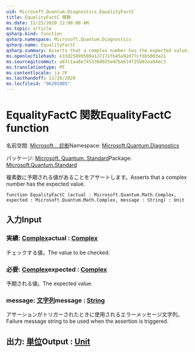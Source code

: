 ```yaml
---
uid: Microsoft.Quantum.Diagnostics.EqualityFactC
title: EqualityFactC 関数
ms.date: 11/25/2020 12:00:00 AM
ms.topic: article
qsharp.kind: function
qsharp.namespace: Microsoft.Quantum.Diagnostics
qsharp.name: EqualityFactC
qsharp.summary: Asserts that a complex number has the expected value.
ms.openlocfilehash: e33d25899580a127171fb45a92d77cfdb5003a21
ms.sourcegitcommit: a87c1aa8e7453360025e47ba614f25b02ea84ec3
ms.translationtype: MT
ms.contentlocale: ja-JP
ms.lasthandoff: 11/26/2020
ms.locfileid: "96201905"
---
```

# <a name="equalityfactc-function"></a><span data-ttu-id="1cb93-102">EqualityFactC 関数</span><span class="sxs-lookup"><span data-stu-id="1cb93-102">EqualityFactC function</span></span>

<span data-ttu-id="1cb93-103">名前空間: [Microsoft... 診断](xref:Microsoft.Quantum.Diagnostics)</span><span class="sxs-lookup"><span data-stu-id="1cb93-103">Namespace: [Microsoft.Quantum.Diagnostics](xref:Microsoft.Quantum.Diagnostics)</span></span>

<span data-ttu-id="1cb93-104">パッケージ: [Microsoft. Quantum. Standard](https://nuget.org/packages/Microsoft.Quantum.Standard)</span><span class="sxs-lookup"><span data-stu-id="1cb93-104">Package: [Microsoft.Quantum.Standard](https://nuget.org/packages/Microsoft.Quantum.Standard)</span></span>


<span data-ttu-id="1cb93-105">複素数に予期される値があることをアサートします。</span><span class="sxs-lookup"><span data-stu-id="1cb93-105">Asserts that a complex number has the expected value.</span></span>

```qsharp
function EqualityFactC (actual : Microsoft.Quantum.Math.Complex, expected : Microsoft.Quantum.Math.Complex, message : String) : Unit
```


## <a name="input"></a><span data-ttu-id="1cb93-106">入力</span><span class="sxs-lookup"><span data-stu-id="1cb93-106">Input</span></span>

### <a name="actual--complex"></a><span data-ttu-id="1cb93-107">実績: [Complex](xref:Microsoft.Quantum.Math.Complex)</span><span class="sxs-lookup"><span data-stu-id="1cb93-107">actual : [Complex](xref:Microsoft.Quantum.Math.Complex)</span></span>

<span data-ttu-id="1cb93-108">チェックする値。</span><span class="sxs-lookup"><span data-stu-id="1cb93-108">The value to be checked.</span></span>


### <a name="expected--complex"></a><span data-ttu-id="1cb93-109">必要: [Complex](xref:Microsoft.Quantum.Math.Complex)</span><span class="sxs-lookup"><span data-stu-id="1cb93-109">expected : [Complex](xref:Microsoft.Quantum.Math.Complex)</span></span>

<span data-ttu-id="1cb93-110">予期される値。</span><span class="sxs-lookup"><span data-stu-id="1cb93-110">The expected value.</span></span>


### <a name="message--string"></a><span data-ttu-id="1cb93-111">message: [文字列](xref:microsoft.quantum.lang-ref.string)</span><span class="sxs-lookup"><span data-stu-id="1cb93-111">message : [String](xref:microsoft.quantum.lang-ref.string)</span></span>

<span data-ttu-id="1cb93-112">アサーションがトリガーされたときに使用されるエラーメッセージ文字列。</span><span class="sxs-lookup"><span data-stu-id="1cb93-112">Failure message string to be used when the assertion is triggered.</span></span>



## <a name="output--unit"></a><span data-ttu-id="1cb93-113">出力: [単位](xref:microsoft.quantum.lang-ref.unit)</span><span class="sxs-lookup"><span data-stu-id="1cb93-113">Output : [Unit](xref:microsoft.quantum.lang-ref.unit)</span></span>

